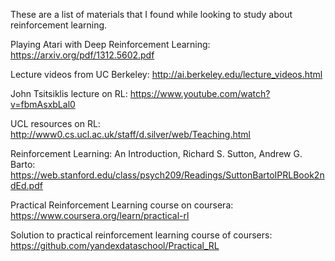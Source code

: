 These are a list of materials that I found while looking to study about reinforcement learning.

Playing Atari with Deep Reinforcement Learning: https://arxiv.org/pdf/1312.5602.pdf

Lecture videos from UC Berkeley: http://ai.berkeley.edu/lecture_videos.html

John Tsitsiklis lecture on RL: https://www.youtube.com/watch?v=fbmAsxbLal0

UCL resources on RL: http://www0.cs.ucl.ac.uk/staff/d.silver/web/Teaching.html

Reinforcement Learning: An Introduction, Richard S. Sutton, Andrew G. Barto: https://web.stanford.edu/class/psych209/Readings/SuttonBartoIPRLBook2ndEd.pdf

Practical Reinforcement Learning course on coursera: https://www.coursera.org/learn/practical-rl

Solution to practical reinforcement learning course of coursers: https://github.com/yandexdataschool/Practical_RL
